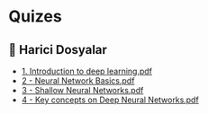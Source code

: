 # Quizes


<!--Index-->

## 🔗 Harici Dosyalar

- [1. Introduction to deep learning.pdf](./1.%20Introduction%20to%20deep%20learning.pdf)
- [2 - Neural Network Basics.pdf](./2%20-%20Neural%20Network%20Basics.pdf)
- [3 - Shallow Neural Networks.pdf](./3%20-%20Shallow%20Neural%20Networks.pdf)
- [4 - Key concepts on Deep Neural Networks.pdf](./4%20-%20Key%20concepts%20on%20Deep%20Neural%20Networks.pdf)


<!--Index-->
